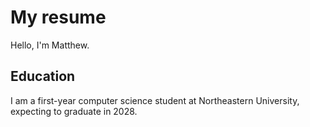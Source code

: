 # My resume

Hello, I'm Matthew.

## Education

I am a first-year computer science student at Northeastern University, expecting to graduate in 2028.

